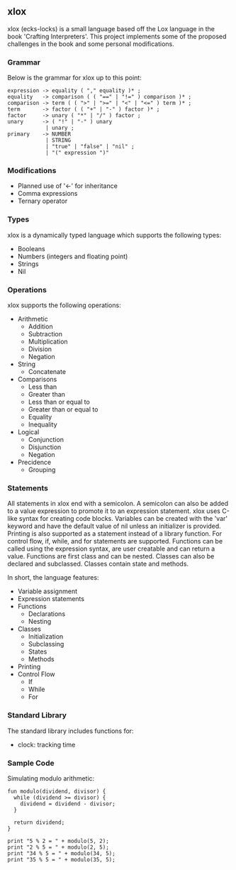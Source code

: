 ## xlox

xlox (ecks-locks) is a small language based off the Lox language in the book 'Crafting Interpreters'. This project implements some of the proposed challenges in the book and some personal modifications.

### Grammar

Below is the grammar for xlox up to this point:
```
expression -> equality ( "," equality )* ;
equality   -> comparison ( ( "==" | "!=" ) comparison )* ;
comparison -> term ( ( ">" | ">=" | "<" | "<=" ) term )* ;
term       -> factor ( ( "+" | "-" ) factor )* ;
factor     -> unary ( "*" | "/" ) factor ;
unary      -> ( "!" | "-" ) unary 
            | unary ;
primary    -> NUMBER
            | STRING
            | "true" | "false" | "nil" ;
            | "(" expression ")"
```

### Modifications

- Planned use of '<-' for inheritance
- Comma expressions
- Ternary operator

### Types

xlox is a dynamically typed language which supports the following types:
- Booleans
- Numbers (integers and floating point)
- Strings
- Nil

### Operations

xlox supports the following operations:
- Arithmetic
  - Addition
  - Subtraction
  - Multiplication
  - Division
  - Negation
- String
  - Concatenate
- Comparisons
  - Less than
  - Greater than
  - Less than or equal to
  - Greater than or equal to
  - Equality
  - Inequality
- Logical
  - Conjunction
  - Disjunction
  - Negation
- Precidence
  - Grouping

### Statements

All statements in xlox end with a semicolon. A semicolon can also be added to a value expression to promote it to an expression statement. xlox uses C-like syntax for creating code blocks. Variables can be created with the 'var' keyword and have the default value of nil unless an initializer is provided. Printing is also supported as a statement instead of a library function. For control flow, if, while, and for statements are supported. Functions can be called using the expression syntax, are user creatable and can return a value. Functions are first class and can be nested. Classes can also be declared and subclassed. Classes contain state and methods.

In short, the language features:
- Variable assignment
- Expression statements
- Functions
  - Declarations
  - Nesting
- Classes
  - Initialization
  - Subclassing
  - States
  - Methods
- Printing
- Control Flow
  - If
  - While
  - For

### Standard Library

The standard library includes functions for:
- clock: tracking time

### Sample Code

Simulating modulo arithmetic:
```
fun modulo(dividend, divisor) {
  while (dividend >= divisor) {
    dividend = dividend - divisor;
  }

  return dividend;
}

print "5 % 2 = " + modulo(5, 2);
print "2 % 5 = " + modulo(2, 5);
print "34 % 5 = " + modulo(34, 5);
print "35 % 5 = " + modulo(35, 5);

```


<!-- ## Getting Started

Welcome to the VS Code Java world. Here is a guideline to help you get started to write Java code in Visual Studio Code.

## Folder Structure

The workspace contains two folders by default, where:

- `src`: the folder to maintain sources
- `lib`: the folder to maintain dependencies

Meanwhile, the compiled output files will be generated in the `bin` folder by default.

> If you want to customize the folder structure, open `.vscode/settings.json` and update the related settings there.

## Dependency Management

The `JAVA PROJECTS` view allows you to manage your dependencies. More details can be found [here](https://github.com/microsoft/vscode-java-dependency#manage-dependencies). -->
